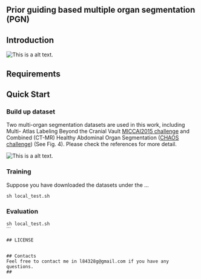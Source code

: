 
## Prior guiding based multiple organ segmentation (PGN)

## Introduction
![This is a alt text.](/image/sample.png "This is a sample image.")


## Requirements
## Quick Start
### Build up dataset
Two multi-organ segmentation datasets are used in this work, including Multi- Atlas Labeling Beyond the Cranial Vault [MICCAI2015 challenge](https://www.synapse.org/#!Synapse:syn3193805/wiki/217789) and Combined (CT-MR) Healthy Abdominal Organ Segmentation ([CHAOS challenge](https://chaos.grand-challenge.org/)) (See Fig. 4). Please check the references for more detail.


![This is a alt text.](/image/sample.png "This is a sample image.")

### Training
Suppose you have downloaded the datasets under the ...
```
sh local_test.sh
```

### Evaluation
```
sh local_test.sh
ˋˋˋ

## LICENSE


## Contacts
Feel free to contact me in l84328g@gmail.com if you have any questions.
## 
